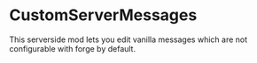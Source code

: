 # CustomServerMessages
This serverside mod lets you edit vanilla messages which are not configurable with forge by default.
